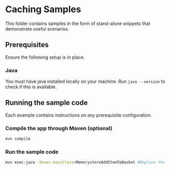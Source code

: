 # Caching Samples

This folder contains samples in the form of stand-alone snippets that demonstrate useful scenarios.

## Prerequisites

Ensure the following setup is in place.

### Java

You must have java installed locally on your machine. Run `java --version` to check if this is available.

## Running the sample code

Each example contains instructions on any prerequisite configuration.

### Compile the app through Maven (optional)

```bash
mvn compile
```

### Run the sample code

```bash
mvn exec:java -Dexec.mainClass=MemorystoreAddItemToBasket #Replace the main class as needed
```
